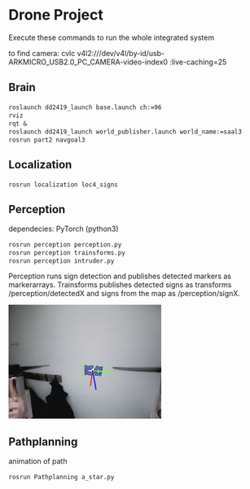 # Drone Project
Execute these commands to run the whole integrated system

to find camera: 
cvlc v4l2:///dev/v4l/by-id/usb-ARKMICRO_USB2.0_PC_CAMERA-video-index0 :live-caching=25

## Brain
```
roslaunch dd2419_launch base.launch ch:=96
rviz
rqt &
roslaunch dd2419_launch world_publisher.launch world_name:=saal3
rosrun part2 navgoal3
```

## Localization
```
rosrun localization loc4_signs
```

## Perception
dependecies: PyTorch (python3)

```
rosrun perception perception.py
rosrun perception trainsforms.py
rosrun perception intruder.py
```
Perception runs sign detection and publishes detected markers as markerarrays.
Trainsforms publishes detected signs as transforms /perception/detectedX
and signs from the map as /perception/signX.

<img src="pose_estimation.png" alt="pose_estimation" width="300"/>

## Pathplanning
animation of path
```
rosrun Pathplanning a_star.py
```
